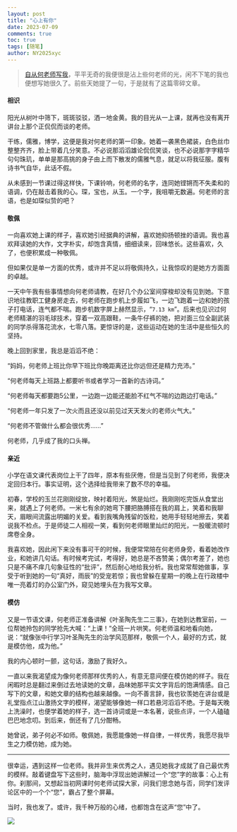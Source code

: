 ```yaml
---
layout: post
title: "心上有你"
date: 2023-07-09
comments: true
toc: true
tags: [随笔]
author: NY2025xyc
---
```


> [自从何老师写我](https://mp.weixin.qq.com/s/uG0JQvFBNvhGL9Uw42pXtQ)，平平无奇的我便很是沾上些何老师的光，闲不下笔的我也便想写她很久了。前些天她提了一句，于是就有了这篇零碎文章。

#### 相识

阳光从树叶中筛下，斑斑驳驳，洒一地金黄。我的目光从一上课，就再也没有离开讲台上那个正侃侃而谈的老师。

干练，儒雅，博学，这便是我对何老师的第一印象。她着一袭黑色裙装，白色丝巾整整齐齐，脸上带着几分笑意。不必说那滔滔雄论侃侃笑谈，也不必说那字字精华句句珠玑，单单是那高挑的身子由上而下散发的儒雅气息，就足以将我征服。腹有诗书气自华，此话不假。

从未感到一节课过得这样快，下课铃响，何老师的名字，连同她铿锵而不失柔和的语调，仍在敲击着我的心。琛，宝也，从玉。一个字，我咀嚼无数遍。何老师的言语，也是如琛似贽的吧？

#### 敬佩

一向喜欢她上课的样子，喜欢她引经据典的讲解，喜欢她抑扬顿挫的语调。我也喜欢拜读她的大作，文字朴实，却饱含真情，细细读来，回味悠长。这些喜欢，久了，也便积累成一种敬佩。

但如果仅是单一方面的优秀，或许并不足以将敬佩持久，让我惊叹的是她方方面面的卓越。

一天中午我有些事情想向何老师请教，在好几个办公室间穿梭却没有见到她。下意识地往教职工健身房走去，何老师在跑步机上步履如飞，一边飞跑着一边和她的孩子打电话，连气都不喘。跑步机数字屏上赫然显示，“`7.13 km`”。后来也见识过何老师精湛的羽毛球技术，穿着一双高跟鞋，一条牛仔裤的她，把对面三位全副武装的同学杀得落花流水，七零八落。更惊讶的是，这些运动在她的生活中是些恒久的坚持。

晚上回到家里，我总是滔滔不绝：

“妈妈，何老师上班比你早下班比你晚距离还比你远但还是精力充沛。”

“何老师每天上班路上都要听书或者学习一首新的古诗词。”

“何老师每天都要跑5公里，一边跑一边能还能脸不红气不喘的边跑边打电话。”

“何老师一年只发了一次火而且还没以前见过天天发火的老师火气大。”

“何老师不管做什么都会很优秀……”

何老师，几乎成了我的口头禅。

#### 亲近

小学在语文课代表岗位上干了四年，原本有些厌倦，但是当见到了何老师，我便决定回归本行。事实证明，这个选择给我带来了数不尽的幸福。

初春，学校的玉兰花刚刚绽放，映衬着阳光，煞是灿烂。我刚刚吃完饭从食堂出来，就遇上了何老师。一米七有余的她弯下腰把胳膊搭在我的肩上，笑着和我聊天，眉眼间流露出明媚的关爱。看到我嘴角残留的饭粒，她用手轻轻地擦去，笑着说我不检点。于是师徒二人相视一笑，看到何老师眼里灿烂的阳光，一股暖流顿时席卷全身。

我喜欢她，因此闲下来没有事可干的时候，我便常常陪在何老师身旁，看着她改作业，和她讲几句话。有时候考完试，考得好，她总是不吝赞美；偶尔考差了，她也只是不痛不痒几句象征性的“批评”，然后耐心地给我分析。我也常常帮她做事，享受于听到她的一句“真好，雨辰”的受宠若惊；我也曾躲在星期一的晚上在行政楼中唯一亮着灯的办公室门外，窥见她埋头在为我写文章。

#### 模仿

又是一节语文课，何老师正准备讲解《叶圣陶先生二三事》，在她到达教室前，一位帮她拎包的同学抢先大喊：“上课！”全班一片哄笑。何老师温和地看向她，说：“就像张中行学习叶圣陶先生的治学风范那样，敬佩一个人，最好的方式，就是模仿他，成为他。”

我的内心顿时一颤，这句话，激励了我好久。

一直以来我渴望成为像何老师那样优秀的人，有意无意间便在模仿她的样子。我在闲暇时总是翻过来倒过去地读她的文章，品味她那平实文字背后的饱满情感。自己写下的文章，和她文章的结构也越来越像。一向不善言辞，我也钦羡她在讲台或是礼堂指点江山激扬文字的模样，渴望能够像她一样口若悬河滔滔不绝。于是每天晚上洗澡时，也便学着她的样子，选一首诗词或是一本名著，说些点评，一个人磕磕巴巴地念叨。到后来，倒还有了几分酣畅。

她曾说，弟子何必不如师。敬佩她，我愿能像她一样自律，一样优秀，我愿尽我毕生之力模仿她，成为她。

---

很幸运，遇到这样一位老师。我并非生来优秀之人，遇见她我才成就了自己最优秀的模样。敲着键盘写下这些时，脑海中浮现出她讲解过一个“您”字的故事：心上有你。刹那间，又想起当初网课时何老师试探大家，问我们思念她与否，同学们发评论区中的一个个“您”，霸占了整个屏幕。

当时，我也发了。或许，我千种万般的心绪，也都饱含在这声“您”中了。

![](https://pic.imgdb.cn/item/64aa45ad1ddac507ccd7db0b.jpg)
